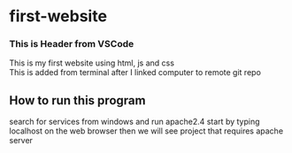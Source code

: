 # first-website

### This is Header from VSCode
This is my first website using  html, js and css <br>
This is added from terminal after I linked computer to remote git repo

## How to run this program
search for services from windows and run apache2.4
start by typing localhost on the web browser
then we will see project that requires apache server
